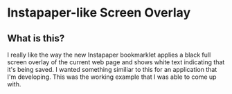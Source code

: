 # Instapaper-like Screen Overlay

## What is this?

I really like the way the new Instapaper bookmarklet applies a black full screen overlay of the current web page and shows white text indicating that it's being saved.  I wanted something similiar to this for an application that I'm developing.  This was the working example that I was able to come up with.

